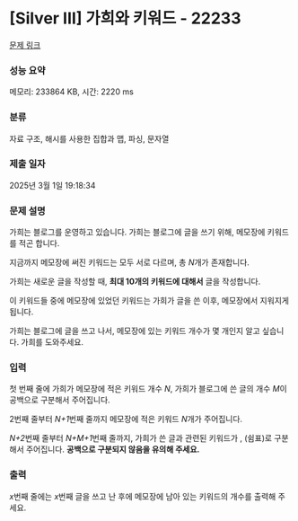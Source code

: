 # [Silver III] 가희와 키워드 - 22233 

[문제 링크](https://www.acmicpc.net/problem/22233) 

### 성능 요약

메모리: 233864 KB, 시간: 2220 ms

### 분류

자료 구조, 해시를 사용한 집합과 맵, 파싱, 문자열

### 제출 일자

2025년 3월 1일 19:18:34

### 문제 설명

<p>가희는 블로그를 운영하고 있습니다. 가희는 블로그에 글을 쓰기 위해, 메모장에 키워드를 적곤 합니다.</p>

<p>지금까지 메모장에 써진 키워드는 모두 서로 다르며, 총 <em>N</em>개가 존재합니다.</p>

<p>가희는 새로운 글을 작성할 때, <strong>최대 10개의 키워드에 대해서</strong> 글을 작성합니다.</p>

<p>이 키워드들 중에 메모장에 있었던 키워드는 가희가 글을 쓴 이후, 메모장에서 지워지게 됩니다.</p>

<p>가희는 블로그에 글을 쓰고 나서, 메모장에 있는 키워드 개수가 몇 개인지 알고 싶습니다. 가희를 도와주세요.</p>

### 입력 

 <p>첫 번째 줄에 가희가 메모장에 적은 키워드 개수 <em>N</em>, 가희가 블로그에 쓴 글의 개수 <em>M</em>이 공백으로 구분해서 주어집니다.</p>

<p>2번째 줄부터 <em>N+1</em>번째 줄까지 메모장에 적은 키워드 <em>N</em>개가 주어집니다.</p>

<p><em>N+2</em>번째 줄부터 <em>N+M+1</em>번째 줄까지, 가희가 쓴 글과 관련된 키워드가 , (쉼표)로 구분해서 주어집니다. <strong>공백으로 구분되지 않음을 유의해 주세요.</strong></p>

### 출력 

 <p><i>x</i>번째 줄에는 <em>x</em>번째 글을 쓰고 난 후에<i> </i>메모장에 남아 있는 키워드의 개수를 출력해 주세요.</p>

